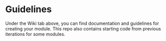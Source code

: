 # Guidelines

Under the Wiki tab above, you can find documentation and guidelines for creating your module. This repo also contains starting code from previous iterations for some modules. 
